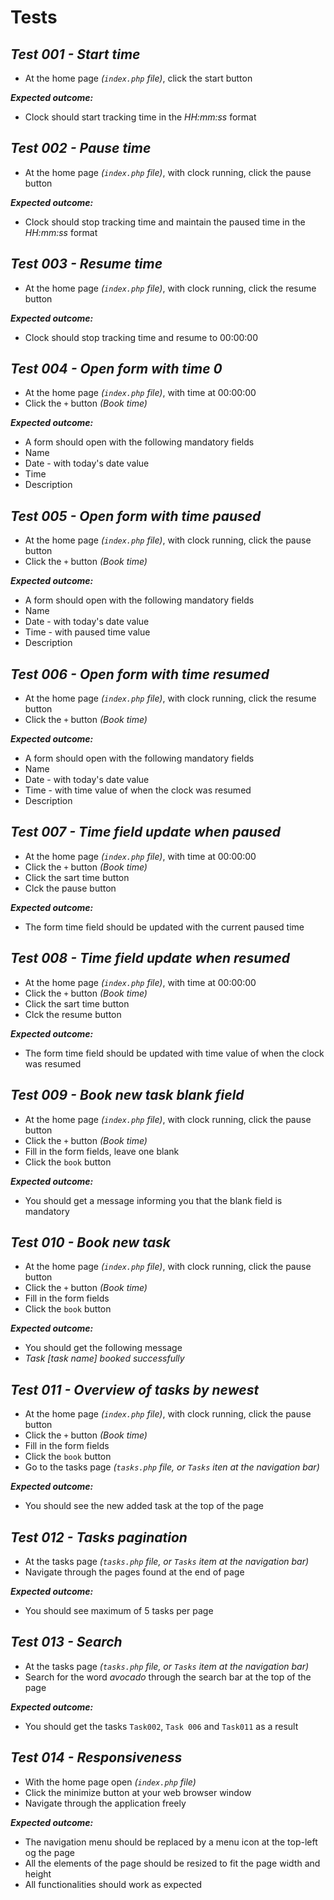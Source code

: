 # Tests
 

*Test 001 - Start time*
---------
* At the home page _(`index.php` file)_, click the start button

_**Expected outcome:**_ 
* Clock should start tracking time in the _HH:mm:ss_ format

*Test 002 - Pause time*
---------
* At the home page _(`index.php` file)_, with clock running, click the pause button

_**Expected outcome:**_
* Clock should stop tracking time and maintain the paused time in the _HH:mm:ss_ format

*Test 003 - Resume time*
---------
* At the home page _(`index.php` file)_, with clock running, click the resume button

_**Expected outcome:**_ 
* Clock should stop tracking time and resume to 00:00:00

*Test 004 - Open form with time 0*
---------
* At the home page _(`index.php` file)_, with time at 00:00:00
* Click the `+` button _(Book time)_

_**Expected outcome:**_ 
* A form should open with the following mandatory fields
 * Name
 * Date - with today's date value
 * Time
 * Description
 
 *Test 005 - Open form with time paused*
---------
* At the home page _(`index.php` file)_, with clock running, click the pause button
* Click the `+` button _(Book time)_

_**Expected outcome:**_ 
* A form should open with the following mandatory fields
 * Name
 * Date - with today's date value
 * Time - with paused time value
 * Description
 
 *Test 006 - Open form with time resumed*
---------
* At the home page _(`index.php` file)_, with clock running, click the resume button
* Click the `+` button _(Book time)_

_**Expected outcome:**_ 
* A form should open with the following mandatory fields
 * Name
 * Date - with today's date value
 * Time - with time value of when the clock was resumed
 * Description
 
 *Test 007 - Time field update when paused*
---------
* At the home page _(`index.php` file)_, with time at 00:00:00
* Click the `+` button _(Book time)_
* Click the sart time button
* Clck the pause button

_**Expected outcome:**_ 
* The form time field should be updated with the current paused time

 *Test 008 - Time field update when resumed*
---------
* At the home page _(`index.php` file)_, with time at 00:00:00
* Click the `+` button _(Book time)_
* Click the sart time button
* Clck the resume button

_**Expected outcome:**_ 
* The form time field should be updated with time value of when the clock was resumed

*Test 009 - Book new task blank field*
---------
* At the home page _(`index.php` file)_, with clock running, click the pause button
* Click the `+` button _(Book time)_
* Fill in the form fields, leave one blank
* Click the `book` button

_**Expected outcome:**_ 
* You should get a message informing you that the blank field is mandatory

*Test 010 - Book new task*
---------
* At the home page _(`index.php` file)_, with clock running, click the pause button
* Click the `+` button _(Book time)_
* Fill in the form fields
* Click the `book` button

_**Expected outcome:**_ 
* You should get the following message
 * _Task [task name] booked successfully_
 
 *Test 011 - Overview of tasks by newest*
---------
* At the home page _(`index.php` file)_, with clock running, click the pause button
* Click the `+` button _(Book time)_
* Fill in the form fields
* Click the `book` button
* Go to the tasks page _(`tasks.php` file, or `Tasks` iten at the navigation bar)_

_**Expected outcome:**_ 
* You should see the new added task at the top of the page

*Test 012 - Tasks pagination*
---------
* At the tasks  page  _(`tasks.php` file, or `Tasks` item at the navigation bar)_
* Navigate through the pages found at the end of page

_**Expected outcome:**_ 
* You should see maximum of 5 tasks per page

*Test 013 - Search*
---------
* At the tasks  page  _(`tasks.php` file, or `Tasks` item at the navigation bar)_
* Search for the word _avocado_ through the search bar at the top of the page

_**Expected outcome:**_ 
* You should get the tasks `Task002`, `Task 006` and `Task011` as a result

*Test 014 - Responsiveness*
---------
* With the home page open _(`index.php` file)_
* Click the minimize button at your web browser window
* Navigate through the application freely

_**Expected outcome:**_ 
* The navigation menu should be replaced by a menu icon at the top-left og the page
* All the elements of the page should be resized to fit the page width and height
* All functionalities should work as expected

